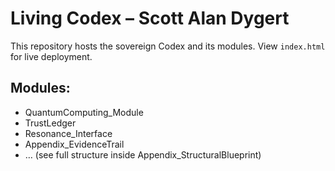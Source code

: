 # Living Codex – Scott Alan Dygert

This repository hosts the sovereign Codex and its modules. View `index.html` for live deployment.

## Modules:
- QuantumComputing_Module
- TrustLedger
- Resonance_Interface
- Appendix_EvidenceTrail
- … (see full structure inside Appendix_StructuralBlueprint)